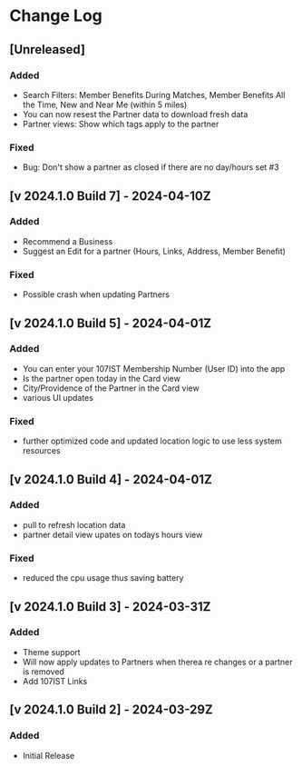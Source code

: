 # Change Log

## [Unreleased]
### Added
- Search Filters: Member Benefits During Matches, Member Benefits All the Time, New and Near Me (within 5 miles)
- You can now resest the Partner data to download fresh data
- Partner views: Show which tags apply to the partner

### Fixed
- Bug: Don't show a partner as closed if there are no day/hours set #3

## [v 2024.1.0 Build 7] - 2024-04-10Z
### Added
- Recommend a Business
- Suggest an Edit for a partner (Hours, Links, Address, Member Benefit)

### Fixed
- Possible crash when updating Partners

## [v 2024.1.0 Build 5] - 2024-04-01Z
### Added
- You can enter your 107IST Membership Number (User ID) into the app
- Is the partner open today in the Card view
- City/Providence of the Partner in the Card view
- various UI updates

### Fixed
- further optimized code and updated location logic to use less system resources

## [v 2024.1.0 Build 4] - 2024-04-01Z
### Added
- pull to refresh location data
- partner detail view upates on todays hours view

### Fixed
- reduced the cpu usage thus saving battery

## [v 2024.1.0 Build 3] - 2024-03-31Z
### Added
- Theme support
- Will now apply updates to Partners when therea re changes or a partner is removed
- Add 107IST Links

## [v 2024.1.0 Build 2] - 2024-03-29Z
### Added
- Initial Release
